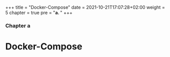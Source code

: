 +++
title = "Docker-Compose"
date = 2021-10-21T17:07:28+02:00
weight = 5
chapter = true
pre = "<b>a. </b>"
+++

### Chapter a

# Docker-Compose

